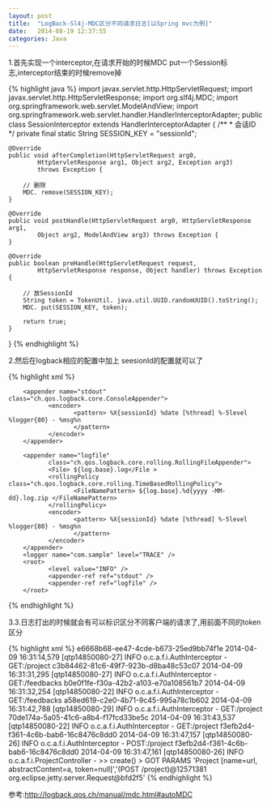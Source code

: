 ```yaml
---
layout: post
title:  "LogBack-Sl4j-MDC区分不同请求日志[以Spring mvc为例]"
date:   2014-08-19 12:37:55
categories: Java
---
```


1.首先实现一个interceptor,在请求开始的时候MDC put一个Session标志,interceptor结束的时候remove掉

{% highlight java %}
import javax.servlet.http.HttpServletRequest;
import javax.servlet.http.HttpServletResponse;
import org.slf4j.MDC;
import org.springframework.web.servlet.ModelAndView;
import org.springframework.web.servlet.handler.HandlerInterceptorAdapter;
public class SessionInterceptor extends HandlerInterceptorAdapter {
    /**
     * 会话ID
     */
    private final static String SESSION_KEY = "sessionId";

    @Override
    public void afterCompletion(HttpServletRequest arg0,
            HttpServletResponse arg1, Object arg2, Exception arg3)
            throws Exception {

        // 删除
        MDC. remove(SESSION_KEY);
    }

    @Override
    public void postHandle(HttpServletRequest arg0, HttpServletResponse arg1,
            Object arg2, ModelAndView arg3) throws Exception {
    }

    @Override
    public boolean preHandle(HttpServletRequest request,
            HttpServletResponse response, Object handler) throws Exception {

        // 放SessionId
        String token = TokenUtil. java.util.UUID.randomUUID().toString();
        MDC. put(SESSION_KEY, token);

        return true;
    }
}
{% endhighlight %}

2.然后在logback相应的配置中加上 seesionId的配置就可以了

{% highlight xml %}
<?xml version="1.0" encoding="UTF-8"?>
<configuration>
        <property name="log.base" value="./log/logback" />

        <appender name="stdout" class="ch.qos.logback.core.ConsoleAppender">
               <encoder>
                      <pattern> %X{sessionId} %date [%thread] %-5level %logger{80} - %msg%n
                      </pattern>
               </encoder>
        </appender>

        <appender name="logfile"
               class="ch.qos.logback.core.rolling.RollingFileAppender">
               <File> ${log.base}.log</File >
               <rollingPolicy class="ch.qos.logback.core.rolling.TimeBasedRollingPolicy">
                      <FileNamePattern> ${log.base}.%d{yyyy -MM-dd}.log.zip </FileNamePattern>
               </rollingPolicy>
               <encoder>
                      <pattern> %X{sessionId} %date [%thread] %-5level %logger{80} - %msg%n
                      </pattern>
               </encoder>
        </appender>
        <logger name="com.sample" level="TRACE" />
        <root>
               <level value="INFO" />
               <appender-ref ref="stdout" />
               <appender-ref ref="logfile" />
        </root>
</configuration>
{% endhighlight %}

3.3.日志打出的时候就会有可以标识区分不同客户端的请求了,用前面不同的token区分

{% highlight xml %}
e6668b68-ee47-4cde-b673-25ed9bb74f1e 2014-04-09 16:31:14,579 [qtp14850080-27] INFO  o.c.a.f.i.AuthInterceptor - GET:/project
c3b84462-81c6-49f7-923b-d8ba48c53c07 2014-04-09 16:31:31,295 [qtp14850080-27] INFO  o.c.a.f.i.AuthInterceptor - GET:/feedbacks
b0e0f1fe-f30a-42b2-a103-e70a108561b7 2014-04-09 16:31:32,254 [qtp14850080-22] INFO  o.c.a.f.i.AuthInterceptor - GET:/feedbacks
a58ed619-c2e0-4b71-9c45-995a78c1b602 2014-04-09 16:31:42,788 [qtp14850080-29] INFO  o.c.a.f.i.AuthInterceptor - GET:/project
70de174a-5a05-41c6-a8b4-f17fcd33be5c 2014-04-09 16:31:43,537 [qtp14850080-22] INFO  o.c.a.f.i.AuthInterceptor - GET:/project
f3efb2d4-f361-4c6b-bab6-16c8476c8dd0 2014-04-09 16:31:47,157 [qtp14850080-26] INFO  o.c.a.f.i.AuthInterceptor - POST:/project
f3efb2d4-f361-4c6b-bab6-16c8476c8dd0 2014-04-09 16:31:47,161 [qtp14850080-26] INFO  o.c.a.f.i.ProjectController - >> create() > GOT PARAMS 'Project [name=url, abstractContent=a, token=null]','(POST /project)@12571381 org.eclipse.jetty.server.Request@bfd2f5'
{% endhighlight %}

参考:<a href="http://logback.qos.ch/manual/mdc.html#autoMDC">http://logback.qos.ch/manual/mdc.html#autoMDC</a>
